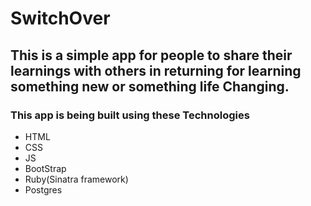 # SwitchOver

## This is a simple app for people to share their learnings with others in returning for learning something new or something life Changing.

### This app is being built using these Technologies
 * HTML
 * CSS
 * JS
 * BootStrap
 * Ruby(Sinatra framework)
 * Postgres
